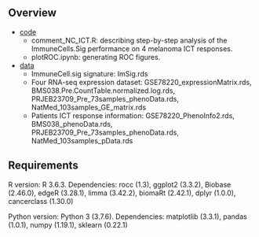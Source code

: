 ## Overview

* [code](https://github.com/xmuyulab/ImmuneCellsSig_Comment/code)
    - comment_NC_ICT.R: describing step-by-step analysis of the ImmuneCells.Sig performance on 4 melanoma ICT responses. 
    - plotROC.ipynb: generating ROC figures. 
* [data](https://github.com/xmuyulab/ImmuneCellsSig_Comment/data)
    - ImmuneCell.sig signature: ImSig.rds
    - Four RNA-seq expression dataset: GSE78220_expressionMatrix.rds, BMS038.Pre.CountTable.normalized.log.rds, PRJEB23709_Pre_73samples_phenoData.rds, NatMed_103samples_GE_matrix.rds
    - Patients ICT response information: GSE78220_PhenoInfo2.rds, BMS038_phenoData.rds, PRJEB23709_Pre_73samples_phenoData.rds, NatMed_103samples_pData.rds
    
## Requirements
R version: R 3.6.3.
Dependencies: rocc (1.3), ggplot2 (3.3.2), Biobase (2.46.0), edgeR (3.28.1), limma (3.42.2), biomaRt (2.42.1), dplyr (1.0.0), cancerclass (1.30.0)

Python version: Python 3 (3.7.6). 
Dependencies: matplotlib (3.3.1), pandas (1.0.1), numpy (1.19.1), sklearn (0.22.1) 
